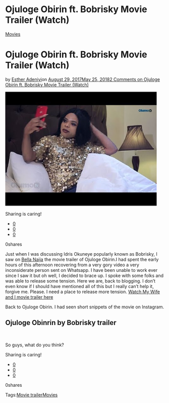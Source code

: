 # Ojuloge Obirin ft. Bobrisky Movie Trailer (Watch)

[Movies](https://estheradeniyi.com/category/movies/)
# Ojuloge Obirin ft. Bobrisky Movie Trailer (Watch)

by [Esther Adeniyi](https://estheradeniyi.com/author/esther-adeniyi/)on [August 29, 2017May 25, 2018](https://estheradeniyi.com/ojuloge-obirin-ft-bobrisky-movie/)[2 Comments on Ojuloge Obirin ft. Bobrisky Movie Trailer (Watch)](https://estheradeniyi.com/ojuloge-obirin-ft-bobrisky-movie/#comments)

![](images\hqdefault-1.jpg)

Sharing is caring!

- [0](https://www.facebook.com/sharer/sharer.php?u=https%3A%2F%2Festheradeniyi.com%2Fojuloge-obirin-ft-bobrisky-movie%2F&amp;t=Ojuloge%20Obirin%20ft.%20Bobrisky%20Movie%20Trailer%20%28Watch%29)
- [0](https://twitter.com/intent/tweet?text=Ojuloge%20Obirin%20ft.%20Bobrisky%20Movie%20Trailer%20%28Watch%29&amp;url=https%3A%2F%2Festheradeniyi.com%2Fojuloge-obirin-ft-bobrisky-movie%2F)
- [0](#)

0shares

Just when I was discussing Idris Okuneye popularly known as Bobrisky, I saw on [Bella Naija](https://www.bellanaija.com/2017/08/trailer-bobrisky-movie-ojuloge-obirin/) the movie trailer of&#xA0;Ojuloge Obirin.I had spent the early hours of this afternoon recovering from a very gory video a very inconsiderate person sent on Whatsapp. I have been unable to work ever since I saw it but oh well, I decided to brace up. I spoke with some folks and was able to release some tension. Here we are, back to blogging. I don&#x2019;t even know if I should have mentioned all of this but I really can&#x2019;t help it, forgive me. Please. I need a place to release more tension.
[Watch My Wife and I movie trailer here](https://www.estheradeniyi.com/my-wife-and-i-2017-nollywood-movie)

Back to&#xA0;Ojuloge Obirin. I had seen short snippets of the movie on Instagram.

## Ojuloge Obinrin by Bobrisky trailer

&#xA0;

So guys, what do you think?

Sharing is caring!

- [0](https://www.facebook.com/sharer/sharer.php?u=https%3A%2F%2Festheradeniyi.com%2Fojuloge-obirin-ft-bobrisky-movie%2F&amp;t=Ojuloge%20Obirin%20ft.%20Bobrisky%20Movie%20Trailer%20%28Watch%29)
- [0](https://twitter.com/intent/tweet?text=Ojuloge%20Obirin%20ft.%20Bobrisky%20Movie%20Trailer%20%28Watch%29&amp;url=https%3A%2F%2Festheradeniyi.com%2Fojuloge-obirin-ft-bobrisky-movie%2F)
- [0](#)

0shares

Tags:[Movie trailer](https://estheradeniyi.com/tag/movie-trailer/)[Movies](https://estheradeniyi.com/tag/movies/)